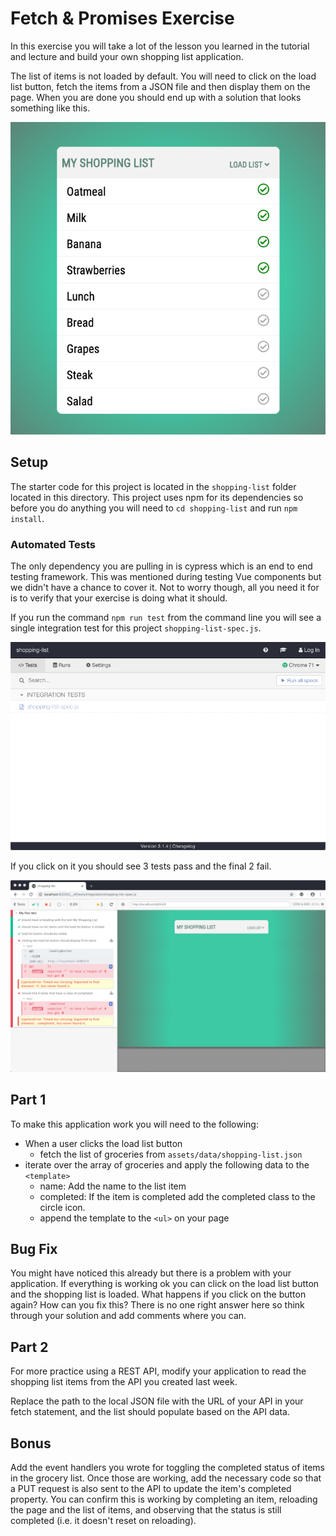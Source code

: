 # Fetch & Promises Exercise

In this exercise you will take a lot of the lesson you learned in the tutorial and lecture and build your own shopping list application.

The list of items is not loaded by default. You will need to click on the load list button, fetch the items from a JSON file and then display them on the page. When you are done you should end up with a solution that looks something like this.

![Shopping List Solution](img/shopping-list-solution.png)

## Setup

The starter code for this project is located in the `shopping-list` folder located in this directory. This project uses npm for its dependencies so before you do anything you will need to `cd shopping-list` and run `npm install`.

### Automated Tests

The only dependency you are pulling in is cypress which is an end to end testing framework. This was mentioned during testing Vue components but we didn't have a chance to cover it. Not to worry though, all you need it for is to verify that your exercise is doing what it should.

If you run the command `npm run test` from the command line you will see a single integration test for this project `shopping-list-spec.js`.

![Shopping List Spec](img/cypress-open.png)

If you click on it you should see 3 tests pass and the final 2 fail.

![Shopping List Tests](img/test-runner.png)

## Part 1

To make this application work you will need to the following:

* When a user clicks the load list button
    * fetch the list of groceries from `assets/data/shopping-list.json`
* iterate over the array of groceries and apply the following data to the `<template>`
    * name: Add the name to the list item
    * completed: If the item is completed add the completed class to the circle icon.
    * append the template to the `<ul>` on your page

## Bug Fix

You might have noticed this already but there is a problem with your application. If everything is working ok you can click on the load list button and the shopping list is loaded. What happens if you click on the button again? How can you fix this? There is no one right answer here so think through your solution and add comments where you can.

## Part 2

For more practice using a REST API, modify your application to read the shopping list items from the API you created last week.

Replace the path to the local JSON file with the URL of your API in your fetch statement, and the list should populate based on the API data.

## Bonus

Add the event handlers you wrote for toggling the completed status of items in the grocery list. Once those are working, add the necessary code so that a PUT request is also sent to the API to update the item's completed property. You can confirm this is working by completing an item, reloading the page and the list of items, and observing that the status is still completed (i.e. it doesn't reset on reloading).
